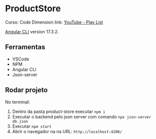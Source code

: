 # ProductStore

Curso: Code Dimension 
link: [YouTube - Play List](https://www.youtube.com/watch?v=39r_cpIN214&list=PLXEUJjGpEX7zwdFSAzIPiSf9p0tOeI1Yu)

[Angular CLI](https://github.com/angular/angular-cli) version 17.3.2.

## Ferramentas

- VSCode
- NPM
- Angular CLI
- Json-server

## Rodar projeto

No terminal:
 1) Dentro da pasta product-store executar `npm i`
 2) Executar o backend pelo json server com comando `npx json-server db.json`
 3) Executar `npm start`
 4) Abrir o navegador na na URL: `http://localhost:4200/`

